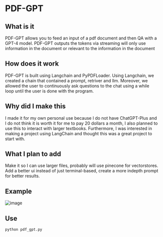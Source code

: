 # PDF-GPT
## What is it
PDF-GPT allows you to feed an input of a pdf document and then QA with a GPT-4 model. PDF-GPT outputs the tokens via streaming will only use information in the document or relevant to the information in the document
## How does it work
PDF-GPT is built using Langchain and PyPDFLoader. Using Langchain, we created a chain that contained a prompt, retriver and llm. Moreover, we allowed the user to continuously ask questions to the chat using a while loop until the user is done with the program. 
## Why did I make this 
I made it for my own personal use because I do not have ChatGPT-Plus and I do not think it is worth it for me to pay 20 dollars a month, I also planned to use this to interact with larger textbooks. Furthermore, I was interested in making a project using LangChain and thought this was a great project to start with. 
## What I plan to add
Make it so I can use larger files, probably will use pinecone for vectorstores. Add a better ui instead of just terminal-based, create a more indepth prompt for better results. 
## Example
![image](https://github.com/SabienNguyen/pdf-gpt/assets/32147674/5362a6b4-8049-4d17-aad8-5bad0fb382fb)
## Use
```
python pdf_gpt.py
```

